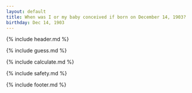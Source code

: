 ```yaml
---
layout: default
title: When was I or my baby conceived if born on December 14, 1903?
birthday: Dec 14, 1903
---
```


{% include header.md %}

{% include guess.md %}

{% include calculate.md %}

{% include safety.md %}

{% include footer.md %}



